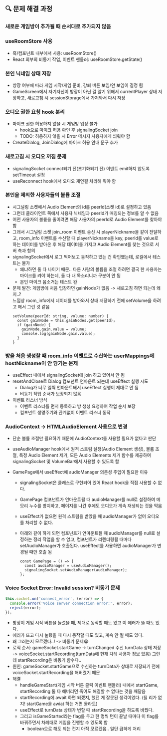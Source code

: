 ## 🔍 문제 해결 과정

### 새로운 게임방이 추가될 때 순서대로 추가되지 않음

### useRoomStore 사용

- 훅/컴포넌트 내부에서 사용: useRoomStore()
- React 외부의 비동기 작업, 이벤트 핸들러: useRoomStore.getState()

### 본인 닉네임 상태 저장

- 방장 여부에 따라 게임 시작/게임 준비, 강퇴 버튼 보임/안 보임이 결정 됨
- GameScreen에서 자기자신이 방장이 아닌 걸 알기 위해서 currentPlayer 상태 저장하고, 새로고침 시 sessionStorage에서 가져와서 다시 저장

### 오디오 권한 요청 hook 분리

- 마이크 권한 허용하지 않을 시 게임방 입장 불가
  - hook으로 마이크 허용 확인 후 signalingSocket join
  - TODO: 허용하지 않을 시 Error 메시지 사용자에게 띄워야 함
- CreateDialog, JoinDialog에 마이크 허용 안내 문구 추가

### 새로고침 시 오디오 꺼짐 문제

- signalingSocket connect되기 전(초기화되기 전) 이벤트 emit하지 않도록 setTimeout 설정
- useReconnect hook에서 오디오 재연결 처리해 줘야 함

### 본인을 제외한 사용자들의 볼륨 조절

- 시그널링 소켓에서 Audio Element의 id를 peerId(소켓 id)로 설정하고 있음
- 그런데 클라이언트 쪽에서 사용자 닉네임과 peerId가 매칭되는 정보를 알 수 없음
- 어떤 사용자의 볼륨을 줄이려면 해당 사용자의 peerId로 Audio Element를 찾아야 함
- 그래서 시그널링 소켓 join_room 이벤트 송신 시 playerNickname을 같이 전달하고, room_info 이벤트를 수신할 때 playerNickname을 key, peerId를 value로 하는 데이터를 받아온 후 해당 데이터를 가지고 Audio Element를 찾는 것으로 서버 측과 합의
- signalingSocket에서 로그 찍어보고 동작하고 있는 건 확인했는데, 로컬에서 테스트는 불가
  - 왜냐하면 둘 다 나이기 때문.. 다른 사람의 볼륨을 조절 하려면 결국 한 사용자는 마이크를 켜야 하는데, 둘 다 내 목소리니까 구분이 안 됨
  - 본인 마이크 음소거는 테스트 완
- 문제 발견: 게임방에 처음 입장하면 gainNode가 없음 -> 새로고침 하면 되는데 왜지..?  
  느낌상 room_info에서 데이터를 받아와서 상태 저장하기 전에 setVolume을 하려고 해서 그런 것 같음
  ```tsx
  setVolume(peerId: string, volume: number) {
    const gainNode = this.gainNodes.get(peerId);
    if (gainNode) {
      gainNode.gain.value = volume;
      console.log(gainNode.gain.value);
    }
  }
  ```

### 방을 처음 생성할 때 room_info 이벤트로 수신하는 userMappings에 hostNickname이 안 담기는 문제

- useEffect 내에서 signalingSocket에 join 하고 있어서 안 됨
- resetAndClose로 Dialog 컴포넌트 언마운트 되는데 useEffect 실행 시도
  - Dialog가 너무 일찍 언마운트돼서 useEffect 실행이 제대로 안 됨
  - 비동기 작업 순서가 보장되지 않음
- 이벤트 리스너 방식
  - 이벤트 리스너를 먼저 등록하고 방 생성 요청하여 작업 순서 보장
  - 컴포넌트 생명주기와 관계없이 이벤트 리스너 동작

### AudioContext -> HTMLAudioElement 사용으로 변경

- 단순 볼륨 조절만 필요하기 때문에 AudioContext를 사용할 필요가 없다고 판단
- useAudioManager hook에서 원격 스트림 설정(Audio Element 생성), 볼륨 조절, 특정 Audio Element 제거, 모든 Audio Elements 제거 함수를 제공하여 signalingSocket 및 VolumeBar에서 사용할 수 있도록 함
- GamePage에서 useEffect에 audioManager 의존성 주입이 필요한 이유

  - signalingSocket은 클래스로 구현되어 있어 React hook을 직접 사용할 수 없다.
  - GamePage 컴포넌트가 언마운트될 때 audioManager를 null로 설정하여 메모리 누수를 방지하고, 페이지를 나간 후에도 오디오가 계속 재생되는 것을 막음
  - useEffect가 없으면 원격 스트림을 받았을 때 audioManager가 없어 오디오를 처리할 수 없다.
  - 아래와 같이 하게 되면 컴포넌트가 언마운트될 때 audioManager를 null로 설정하는 정리 작업을 할 수 없고, 컴포넌트가 리렌더링될 때마다 setAudioManager가 호출된다. useEffect를 사용하면 audioManager가 변경될 때만 호출 됨

    ```tsx
    const GamePage = () => {
      const audioManager = useAudioManager();
      signalingSocket.setAudioManager(audioManager);
    };
    ```

### Voice Socket Error: Invalid session? 비동기 문제

```typescript
this.socket.on('connect_error', (error) => {
  console.error('Voice server connection error:', error);
  reject(error);
});
```

- 방장이 게임 시작 버튼을 눌렀을 때, 제대로 동작할 때도 있고 이 에러가 뜰 때도 있다.
- 에러가 뜨고 다시 눌렀을 때 다시 동작할 때도 있고, 계속 안 될 때도 있다.
- 왜 그러는지 모르겠다..! -> 비동기 문제😭
- 로직 순서: gameSocket.startGame -> turnChanged 수신 turnData 상태 저장 -> voiceSocket.startRecording(turnData에 현재 차례 사용자 정보 있음) 그런데 startRecording은 비동기 함수다..
- 원인: gameSocket.startGame으로 수신하는 turnData가 상태로 저장되기 전에 voiceSocket.startRecording을 해버렸기 때문
- 해결
  - handleGameStart(게임 시작 버튼 클릭 이벤트 핸들러) 내에서 startGame, startRecording 둘 다 해버리면 죽어도 해결할 수 없다는 것을 깨달음
  - startRecording에 await 하면 되겠지, 했던 게 잘못된 생각이었다. (될 리가 없지! startGame을 awiat 하는 거면 몰라도)
  - useEffect로 turnData 상태가 변할 때 startRecording을 하도록 바꿨다.
  - 그리고 isGameStarted라는 flag를 두고 한 명씩 턴이 끝날 때마다 이 flag를 바꿔주면서 차례대로 게임을 진행할 수 있도록 함
    - boolean으로 해도 되는 건지 아직 모르겠음.. 일단 급하게 처리
